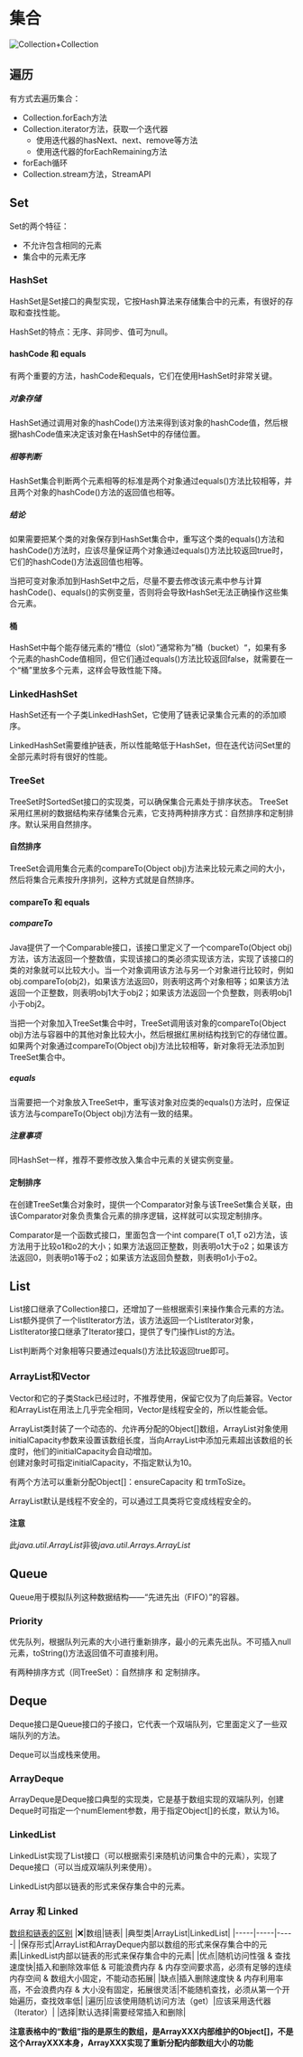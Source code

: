 # 集合
![Collection+Collection](https://raw.githubusercontent.com/loli0con/picgo/master/images/Collection%2BCollection.png%2B2021-06-01-17-54-35)
## 遍历
有方式去遍历集合：
* Collection.forEach方法
* Collection.iterator方法，获取一个迭代器
  * 使用迭代器的hasNext、next、remove等方法
  * 使用迭代器的forEachRemaining方法
* forEach循环
* Collection.stream方法，StreamAPI

## Set
Set的两个特征：
* 不允许包含相同的元素
* 集合中的元素无序

### HashSet
HashSet是Set接口的典型实现，它按Hash算法来存储集合中的元素，有很好的存取和查找性能。

HashSet的特点：无序、非同步、值可为null。

#### hashCode 和 equals
有两个重要的方法，hashCode和equals，它们在使用HashSet时非常关键。

##### 对象存储
HashSet通过调用对象的hashCode()方法来得到该对象的hashCode值，然后根据hashCode值来决定该对象在HashSet中的存储位置。

##### 相等判断
HashSet集合判断两个元素相等的标准是两个对象通过equals()方法比较相等，并且两个对象的hashCode()方法的返回值也相等。

##### 结论
如果需要把某个类的对象保存到HashSet集合中，重写这个类的equals()方法和hashCode()方法时，应该尽量保证两个对象通过equals()方法比较返回true时，它们的hashCode()方法返回值也相等。

当把可变对象添加到HashSet中之后，尽量不要去修改该元素中参与计算hashCode()、equals()的实例变量，否则将会导致HashSet无法正确操作这些集合元素。

#### 桶
HashSet中每个能存储元素的“槽位（slot）”通常称为”桶（bucket）“，如果有多个元素的hashCode值相同，但它们通过equals()方法比较返回false，就需要在一个“桶”里放多个元素，这样会导致性能下降。

### LinkedHashSet
HashSet还有一个子类LinkedHashSet，它使用了链表记录集合元素的的添加顺序。

LinkedHashSet需要维护链表，所以性能略低于HashSet，但在迭代访问Set里的全部元素时将有很好的性能。

### TreeSet
TreeSet时SortedSet接口的实现类，可以确保集合元素处于排序状态。
TreeSet采用红黑树的数据结构来存储集合元素，它支持两种排序方式：自然排序和定制排序。默认采用自然排序。

#### 自然排序
TreeSet会调用集合元素的compareTo(Object obj)方法来比较元素之间的大小，然后将集合元素按升序排列，这种方式就是自然排序。

#### compareTo 和 equals
##### compareTo
Java提供了一个Comparable接口，该接口里定义了一个compareTo(Object obj)方法，该方法返回一个整数值，实现该接口的类必须实现该方法，实现了该接口的类的对象就可以比较大小。当一个对象调用该方法与另一个对象进行比较时，例如obj.compareTo(obj2)，如果该方法返回0，则表明这两个对象相等；如果该方法返回一个正整数，则表明obj1大于obj2；如果该方法返回一个负整数，则表明obj1小于obj2。

当把一个对象加入TreeSet集合中时，TreeSet调用该对象的compareTo(Object obj)方法与容器中的其他对象比较大小，然后根据红黑树结构找到它的存储位置。如果两个对象通过compareTo(Object obj)方法比较相等，新对象将无法添加到TreeSet集合中。

##### equals
当需要把一个对象放入TreeSet中，重写该对象对应类的equals()方法时，应保证该方法与compareTo(Object obj)方法有一致的结果。

##### 注意事项
同HashSet一样，推荐不要修改放入集合中元素的关键实例变量。

#### 定制排序
在创建TreeSet集合对象时，提供一个Comparator对象与该TreeSet集合关联，由该Comparator对象负责集合元素的排序逻辑，这样就可以实现定制排序。

Comparator是一个函数式接口，里面包含一个int compare(T o1,T o2)方法，该方法用于比较o1和o2的大小；如果方法返回正整数，则表明o1大于o2；如果该方法返回0，则表明o1等于o2；如果该方法返回负整数，则表明o1小于o2。

## List
List接口继承了Collection接口，还增加了一些根据索引来操作集合元素的方法。  
List额外提供了一个listIterator方法，该方法返回一个ListIterator对象，ListIterator接口继承了Iterator接口，提供了专门操作List的方法。

List判断两个对象相等只要通过equals()方法比较返回true即可。

### ArrayList和Vector
Vector和它的子类Stack已经过时，不推荐使用，保留它仅为了向后兼容。Vector和ArrayList在用法上几乎完全相同，Vector是线程安全的，所以性能会低。

ArrayList类封装了一个动态的、允许再分配的Object[]数组，ArrayList对象使用initialCapacity参数来设置该数组长度，当向ArrayList中添加元素超出该数组的长度时，他们的initialCapacity会自动增加。  
创建对象时可指定initialCapacity，不指定默认为10。

有两个方法可以重新分配Object[]：ensureCapacity 和 trmToSize。

ArrayList默认是线程不安全的，可以通过工具类将它变成线程安全的。

#### 注意
此*java.util.ArrayList*非彼*java.util.Arrays.ArrayList*

## Queue
Queue用于模拟队列这种数据结构——“先进先出（FIFO）”的容器。

### Priority
优先队列，根据队列元素的大小进行重新排序，最小的元素先出队。不可插入null元素，toString()方法返回值不可直接利用。

有两种排序方式（同TreeSet）：自然排序 和 定制排序。

## Deque
Deque接口是Queue接口的子接口，它代表一个双端队列，它里面定义了一些双端队列的方法。

Deque可以当成栈来使用。

### ArrayDeque
ArrayDeque是Deque接口典型的实现类，它是基于数组实现的双端队列，创建Deque时可指定一个numElement参数，用于指定Object[]的长度，默认为16。

### LinkedList
LinkedList实现了List接口（可以根据索引来随机访问集合中的元素），实现了Deque接口（可以当成双端队列来使用）。

LinkedList内部以链表的形式来保存集合中的元素。

### Array 和 Linked
[数组和链表的区别](https://zhuanlan.zhihu.com/p/52440208)
|❌|数组|链表|
|典型类|ArrayList|LinkedList|
|-----|-----|-----|
|保存形式|ArrayList和ArrayDeque内部以数组的形式来保存集合中的元素|LinkedList内部以链表的形式来保存集合中的元素|
|优点|随机访问性强 & 查找速度快|插入和删除效率低 & 可能浪费内存 & 内存空间要求高，必须有足够的连续内存空间 & 数组大小固定，不能动态拓展|
|缺点|插入删除速度快 & 内存利用率高，不会浪费内存 & 大小没有固定，拓展很灵活|不能随机查找，必须从第一个开始遍历，查找效率低|
|遍历|应该使用随机访问方法（get）|应该采用迭代器（Iterator）|
|选择|默认选择|需要经常插入和删除|

**注意表格中的“数组”指的是原生的数组，是ArrayXXX内部维护的Object[]，不是这个ArrayXXX本身，ArrayXXX实现了重新分配内部数组大小的功能**



